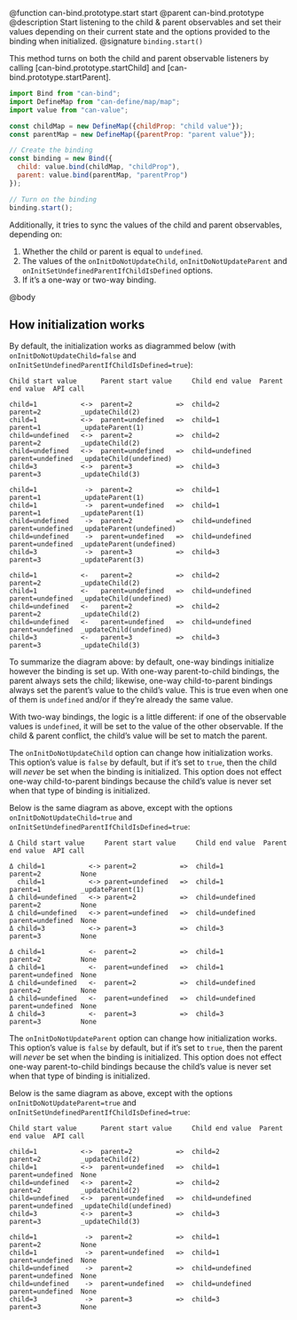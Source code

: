 @function can-bind.prototype.start start
@parent can-bind.prototype
@description Start listening to the child & parent observables and set their
values depending on their current state and the options provided to the binding
when initialized.
@signature `binding.start()`

This method turns on both the child and parent observable listeners by calling
[can-bind.prototype.startChild] and [can-bind.prototype.startParent].

```js
import Bind from "can-bind";
import DefineMap from "can-define/map/map";
import value from "can-value";

const childMap = new DefineMap({childProp: "child value"});
const parentMap = new DefineMap({parentProp: "parent value"});

// Create the binding
const binding = new Bind({
  child: value.bind(childMap, "childProp"),
  parent: value.bind(parentMap, "parentProp")
});

// Turn on the binding
binding.start();
```

Additionally, it tries to sync the values of the child and parent observables,
depending on:

1. Whether the child or parent is equal to `undefined`.
2. The values of the `onInitDoNotUpdateChild`, `onInitDoNotUpdateParent` and `onInitSetUndefinedParentIfChildIsDefined` options.
3. If it’s a one-way or two-way binding.

@body

## How initialization works

By default, the initialization works as diagrammed below
(with `onInitDoNotUpdateChild=false` and `onInitSetUndefinedParentIfChildIsDefined=true`):

```
Child start value      Parent start value     Child end value  Parent end value  API call

child=1           <->  parent=2           =>  child=2          parent=2          _updateChild(2)
child=1           <->  parent=undefined   =>  child=1          parent=1          _updateParent(1)
child=undefined   <->  parent=2           =>  child=2          parent=2          _updateChild(2)
child=undefined   <->  parent=undefined   =>  child=undefined  parent=undefined  _updateChild(undefined)
child=3           <->  parent=3           =>  child=3          parent=3          _updateChild(3)

child=1            ->  parent=2           =>  child=1          parent=1          _updateParent(1)
child=1            ->  parent=undefined   =>  child=1          parent=1          _updateParent(1)
child=undefined    ->  parent=2           =>  child=undefined  parent=undefined  _updateParent(undefined)
child=undefined    ->  parent=undefined   =>  child=undefined  parent=undefined  _updateParent(undefined)
child=3            ->  parent=3           =>  child=3          parent=3          _updateParent(3)

child=1           <-   parent=2           =>  child=2          parent=2          _updateChild(2)
child=1           <-   parent=undefined   =>  child=undefined  parent=undefined  _updateChild(undefined)
child=undefined   <-   parent=2           =>  child=2          parent=2          _updateChild(2)
child=undefined   <-   parent=undefined   =>  child=undefined  parent=undefined  _updateChild(undefined)
child=3           <-   parent=3           =>  child=3          parent=3          _updateChild(3)
```

To summarize the diagram above: by default, one-way bindings initialize however
the binding is set up. With one-way parent-to-child bindings, the parent always
sets the child; likewise, one-way child-to-parent bindings always set the
parent’s value to the child’s value. This is true even when one of them is
`undefined` and/or if they’re already the same value.

With two-way bindings, the logic is a little different: if one of the observable
values is `undefined`, it will be set to the value of the other observable. If
the child & parent conflict, the child’s value will be set to match the parent.

The `onInitDoNotUpdateChild` option can change how initialization works. This
option’s value is `false` by default, but if it’s set to `true`, then the child
will _never_ be set when the binding is initialized. This option does not effect
one-way child-to-parent bindings because the child’s value is never set when
that type of binding is initialized.

Below is the same diagram as above, except with the options
`onInitDoNotUpdateChild=true` and `onInitSetUndefinedParentIfChildIsDefined=true`:

```
Δ Child start value     Parent start value     Child end value  Parent end value  API call

Δ child=1           <-> parent=2           =>  child=1          parent=2          None
  child=1           <-> parent=undefined   =>  child=1          parent=1          _updateParent(1)
Δ child=undefined   <-> parent=2           =>  child=undefined  parent=2          None
Δ child=undefined   <-> parent=undefined   =>  child=undefined  parent=undefined  None
Δ child=3           <-> parent=3           =>  child=3          parent=3          None

Δ child=1           <-  parent=2           =>  child=1          parent=2          None
Δ child=1           <-  parent=undefined   =>  child=1          parent=undefined  None
Δ child=undefined   <-  parent=2           =>  child=undefined  parent=2          None
Δ child=undefined   <-  parent=undefined   =>  child=undefined  parent=undefined  None
Δ child=3           <-  parent=3           =>  child=3          parent=3          None
```

The `onInitDoNotUpdateParent` option can change how initialization works. This
option’s value is `false` by default, but if it’s set to `true`, then the parent
will _never_ be set when the binding is initialized. This option does not effect
one-way parent-to-child bindings because the child’s value is never set when
that type of binding is initialized.

Below is the same diagram as above, except with the options
`onInitDoNotUpdateParent=true` and `onInitSetUndefinedParentIfChildIsDefined=true`:

```
Child start value      Parent start value     Child end value  Parent end value  API call

child=1           <->  parent=2           =>  child=2          parent=2          _updateChild(2)
child=1           <->  parent=undefined   =>  child=1          parent=undefined  None
child=undefined   <->  parent=2           =>  child=2          parent=2          _updateChild(2)
child=undefined   <->  parent=undefined   =>  child=undefined  parent=undefined  _updateChild(undefined)
child=3           <->  parent=3           =>  child=3          parent=3          _updateChild(3)

child=1            ->  parent=2           =>  child=1          parent=2          None
child=1            ->  parent=undefined   =>  child=1          parent=undefined  None
child=undefined    ->  parent=2           =>  child=undefined  parent=undefined  None
child=undefined    ->  parent=undefined   =>  child=undefined  parent=undefined  None
child=3            ->  parent=3           =>  child=3          parent=3          None
```
